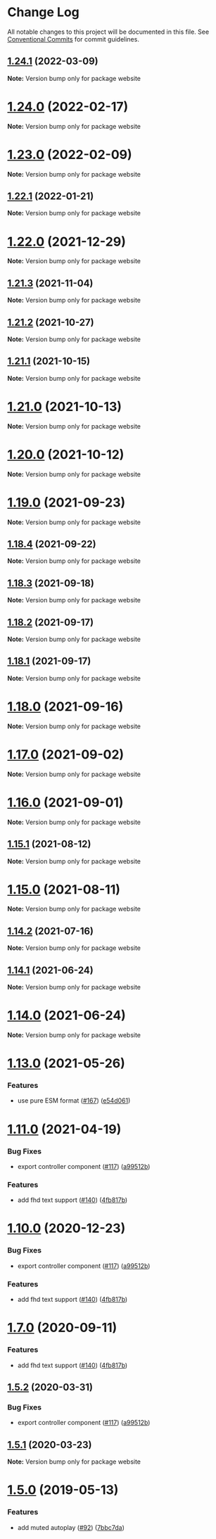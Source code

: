 # Change Log

All notable changes to this project will be documented in this file.
See [Conventional Commits](https://conventionalcommits.org) for commit guidelines.

## [1.24.1](https://github.com/zhihu/griffith/compare/v1.24.0...v1.24.1) (2022-03-09)

**Note:** Version bump only for package website





# [1.24.0](https://github.com/zhihu/griffith/compare/v1.23.0...v1.24.0) (2022-02-17)

**Note:** Version bump only for package website





# [1.23.0](https://github.com/zhihu/griffith/compare/v1.22.1...v1.23.0) (2022-02-09)

**Note:** Version bump only for package website





## [1.22.1](https://github.com/zhihu/griffith/compare/v1.22.0...v1.22.1) (2022-01-21)

**Note:** Version bump only for package website





# [1.22.0](https://github.com/zhihu/griffith/compare/v1.21.3...v1.22.0) (2021-12-29)

**Note:** Version bump only for package website





## [1.21.3](https://github.com/zhihu/griffith/compare/v1.21.2...v1.21.3) (2021-11-04)

**Note:** Version bump only for package website





## [1.21.2](https://github.com/zhihu/griffith/compare/v1.21.1...v1.21.2) (2021-10-27)

**Note:** Version bump only for package website





## [1.21.1](https://github.com/zhihu/griffith/compare/v1.21.0...v1.21.1) (2021-10-15)

**Note:** Version bump only for package website





# [1.21.0](https://github.com/zhihu/griffith/compare/v1.20.0...v1.21.0) (2021-10-13)

**Note:** Version bump only for package website





# [1.20.0](https://github.com/zhihu/griffith/compare/v1.19.0...v1.20.0) (2021-10-12)

**Note:** Version bump only for package website





# [1.19.0](https://github.com/zhihu/griffith/compare/v1.18.4...v1.19.0) (2021-09-23)

**Note:** Version bump only for package website





## [1.18.4](https://github.com/zhihu/griffith/compare/v1.18.3...v1.18.4) (2021-09-22)

**Note:** Version bump only for package website





## [1.18.3](https://github.com/zhihu/griffith/compare/v1.18.2...v1.18.3) (2021-09-18)

**Note:** Version bump only for package website





## [1.18.2](https://github.com/zhihu/griffith/compare/v1.18.1...v1.18.2) (2021-09-17)

**Note:** Version bump only for package website





## [1.18.1](https://github.com/zhihu/griffith/compare/v1.18.0...v1.18.1) (2021-09-17)

**Note:** Version bump only for package website





# [1.18.0](https://github.com/zhihu/griffith/compare/v1.17.0...v1.18.0) (2021-09-16)

**Note:** Version bump only for package website





# [1.17.0](https://github.com/zhihu/griffith/compare/v1.16.0...v1.17.0) (2021-09-02)

**Note:** Version bump only for package website





# [1.16.0](https://github.com/zhihu/griffith/compare/v1.15.1...v1.16.0) (2021-09-01)

**Note:** Version bump only for package website





## [1.15.1](https://github.com/zhihu/griffith/compare/v1.15.0...v1.15.1) (2021-08-12)

**Note:** Version bump only for package website





# [1.15.0](https://github.com/zhihu/griffith/compare/v1.14.2...v1.15.0) (2021-08-11)

**Note:** Version bump only for package website





## [1.14.2](https://github.com/zhihu/griffith/compare/v1.14.1...v1.14.2) (2021-07-16)

**Note:** Version bump only for package website





## [1.14.1](https://github.com/zhihu/griffith/compare/v1.14.0...v1.14.1) (2021-06-24)

**Note:** Version bump only for package website





# [1.14.0](https://github.com/zhihu/griffith/compare/v1.13.0...v1.14.0) (2021-06-24)

**Note:** Version bump only for package website





# [1.13.0](https://github.com/zhihu/griffith/compare/v1.12.0...v1.13.0) (2021-05-26)


### Features

* use pure ESM format ([#167](https://github.com/zhihu/griffith/issues/167)) ([e54d061](https://github.com/zhihu/griffith/commit/e54d061))





# [1.11.0](https://github.com/zhihu/griffith/compare/v1.5.0...v1.11.0) (2021-04-19)


### Bug Fixes

* export controller component ([#117](https://github.com/zhihu/griffith/issues/117)) ([a99512b](https://github.com/zhihu/griffith/commit/a99512b))


### Features

* add fhd text support ([#140](https://github.com/zhihu/griffith/issues/140)) ([4fb817b](https://github.com/zhihu/griffith/commit/4fb817b))





# [1.10.0](https://github.com/zhihu/griffith/compare/v1.5.0...v1.10.0) (2020-12-23)


### Bug Fixes

* export controller component ([#117](https://github.com/zhihu/griffith/issues/117)) ([a99512b](https://github.com/zhihu/griffith/commit/a99512b))


### Features

* add fhd text support ([#140](https://github.com/zhihu/griffith/issues/140)) ([4fb817b](https://github.com/zhihu/griffith/commit/4fb817b))





# [1.7.0](https://github.com/zhihu/griffith/compare/v1.6.0...v1.7.0) (2020-09-11)


### Features

* add fhd text support ([#140](https://github.com/zhihu/griffith/issues/140)) ([4fb817b](https://github.com/zhihu/griffith/commit/4fb817b))





## [1.5.2](https://github.com/xiaoyuhen/griffith/compare/v1.5.0...v1.5.2) (2020-03-31)


### Bug Fixes

* export controller component ([#117](https://github.com/xiaoyuhen/griffith/issues/117)) ([a99512b](https://github.com/xiaoyuhen/griffith/commit/a99512b))





## [1.5.1](https://github.com/xiaoyuhen/griffith/compare/v1.5.0...v1.5.1) (2020-03-23)

**Note:** Version bump only for package website





# [1.5.0](https://github.com/zhihu/griffith/compare/v1.4.5...v1.5.0) (2019-05-13)


### Features

* add muted autoplay ([#92](https://github.com/zhihu/griffith/issues/92)) ([7bbc7da](https://github.com/zhihu/griffith/commit/7bbc7da))
